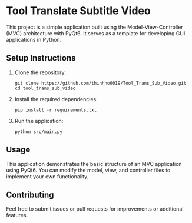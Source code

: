 # Tool Translate Subtitle Video

This project is a simple application built using the Model-View-Controller (MVC) architecture with PyQt6. It serves as a template for developing GUI applications in Python.


 

## Setup Instructions

1. Clone the repository:
   ```
   git clone https://github.com/thinhho0019/Tool_Trans_Sub_Video.git
   cd tool_trans_sub_video
   ```

2. Install the required dependencies:
   ```
   pip install -r requirements.txt
   ```

3. Run the application:
   ```
   python src/main.py
   ```

## Usage

This application demonstrates the basic structure of an MVC application using PyQt6. You can modify the model, view, and controller files to implement your own functionality.

## Contributing

Feel free to submit issues or pull requests for improvements or additional features.
